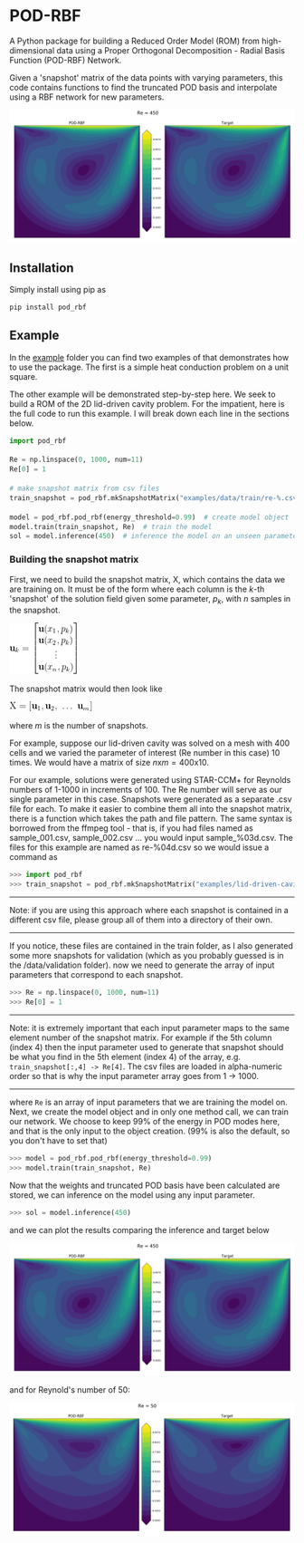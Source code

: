 # POD-RBF

A Python package for building a Reduced Order Model (ROM) from high-dimensional data using a Proper Orthogonal Decomposition - Radial Basis Function (POD-RBF) Network.

Given a 'snapshot' matrix of the data points with varying parameters, this code contains functions
to find the truncated POD basis and interpolate using a RBF network for new parameters.

![Re-450](examples/lid-driven-cavity/results-re-450.png)

## Installation

Simply install using pip as

```bash
pip install pod_rbf
```

## Example

In the [example](https://github.com/kylebeggs/POD-RBF/tree/master/examples) folder you can find two examples of that demonstrates how to use the package. The first is a simple heat conduction problem on a unit square.

The other example will be demonstrated step-by-step here. We seek to build a ROM of the 2D
lid-driven cavity problem. For the impatient, here is the full code to run this example. I will
break down each line in the sections below.

```python
import pod_rbf

Re = np.linspace(0, 1000, num=11)
Re[0] = 1

# make snapshot matrix from csv files
train_snapshot = pod_rbf.mkSnapshotMatrix("examples/data/train/re-%.csv")

model = pod_rbf.pod_rbf(energy_threshold=0.99)  # create model object
model.train(train_snapshot, Re)  # train the model
sol = model.inference(450)  # inference the model on an unseen parameter
```

### Building the snapshot matrix

First, we need to build the snapshot matrix, $\bm{\mathrm{X}}$, which contains the data we are training on. It must be of the form where each column is the $k$-th 'snapshot' of the solution field given some parameter, $p_k$, with $n$ samples in the snapshot.

![snapshot equation](examples/lid-driven-cavity/eq-snapshot.png)

The snapshot matrix would then look like

![snapshot equation](examples/lid-driven-cavity/eq-snapshot-matrix.png)

where $m$ is the number of snapshots.

For example, suppose our lid-driven cavity was solved on a mesh with 400 cells and we varied the parameter of interest (Re number in this case) 10 times. We would have a matrix of size $n \mathrm{x} m=400 \mathrm{x} 10$.

For our example, solutions were generated using STAR-CCM+ for Reynolds numbers of 1-1000 in increments of 100. The Re number will serve as our single parameter in this case. Snapshots were generated as a separate .csv file for each. To make it easier to combine them all into the snapshot matrix, there is a function which takes the path and file pattern. The same syntax is borrowed from the ffmpeg tool - that is, if you had files named as sample_001.csv, sample_002.csv ... you would input sample_%03d.csv. The files for this example are named as re-%04d.csv so we would issue a command as

```python
>>> import pod_rbf
>>> train_snapshot = pod_rbf.mkSnapshotMatrix("examples/lid-driven-cavity/data/train/re-%.csv")
```

---
Note: if you are using this approach where each snapshot is contained in a different csv file,
please group all of them into a directory of their own.

---

If you notice, these files are contained in the train folder, as I also generated some more
snapshots for validation (which as you probably guessed is in the /data/validation folder). now we
need to generate the array of input parameters that correspond to each snapshot.

```python
>>> Re = np.linspace(0, 1000, num=11)
>>> Re[0] = 1
```

---
Note: it is extremely important that each input parameter maps to the same element number of the
snapshot matrix. For example if the 5th column (index 4) then the input parameter used to generate
that snapshot should be what you find in the 5th element (index 4) of the array, e.g.
```train_snapshot[:,4] -> Re[4]```. The csv files are loaded in alpha-numeric order so that is why
the input parameter array goes from  1 -> 1000.

---

where ```Re``` is an array of input parameters that we are training the model on. Next, we create
the model object and in only one method call, we can train our network. We choose to keep 99% of the energy in POD modes here, and that is the only input to the object creation. (99% is also the
default, so you don't have to set that)

```python
>>> model = pod_rbf.pod_rbf(energy_threshold=0.99)
>>> model.train(train_snapshot, Re)
```

Now that the weights and truncated POD basis have been calculated are stored, we can inference on
the model using any input parameter.

```python
>>> sol = model.inference(450)
```

and we can plot the results comparing the inference and target below

![Re-450](examples/lid-driven-cavity/results-re-450.png)

and for Reynold's number of 50:

![Re-450](examples/lid-driven-cavity/results-re-50.png)
